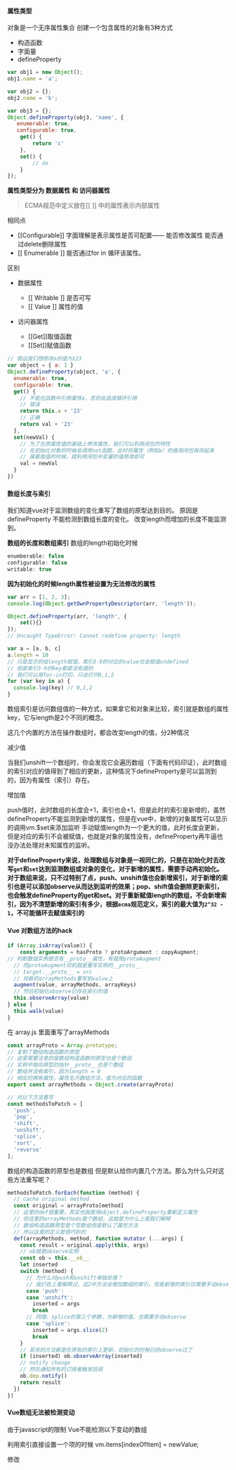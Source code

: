 #### 属性类型

对象是一个无序属性集合 创建一个包含属性的对象有3种方式

* 构造函数
* 字面量
* defineProperty

```javascript
var obj1 = new Object();
obj1.name = 'a';

var obj2 = {};
obj2.name = 'b';

var obj3 = {};
Object.defineProperty(obj3, 'name', {
   enumerable: true,
   configurable: true,
    get() {
        return 'c'
    },
    set() {
        // do
    }
});
```



**属性类型分为 数据属性 和 访问器属性**

> ECMA规范中定义放在[[ ]] 中的属性表示内部属性

相同点 

* [[Configurable]] 字面理解是表示属性是否可配置——  能否修改属性 能否通过delete删除属性
* [[ Enumerable ]] 能否通过for in 循环该属性。



区别

* 数据属性

  * [[ Writable ]] 是否可写
  * [[ Value ]] 属性的值

* 访问器属性

  * [[Get]]取值函数
  * [[Set]]赋值函数

  

```javascript
// 假设我们想修改a的值为123
var object = { a: 1 }
Object.defineProperty(object, 'a', {
  enumerable: true,
  configurable: true,
  get() {
    // 不能在函数中引用属性a，否则会造成循环引用
    // 错误
    return this.a + '23'
    // 正确
    return val + '23'
  },
  set(newVal) {
    // 为了在原属性值的基础上修改属性，我们可以利用闭包的特性
    // 在初始化对象的时候会调用set函数，此时将属性（例如a）的值用闭包保存起来
    // 接着取值的时候，就利用闭包中变量的值修改即可
    val = newVal
  }
})
```



#### 数组长度与索引

我们知道vue对于监测数组的变化重写了数组的原型达到目的。 原因是defineProperty 不能检测到数组长度的变化。 改变length而增加的长度不能监测到。

**数组的长度和数组索引** 数组的length初始化时候

```javascript
enumberable: false
configurable: false
writable: true
```

**因为初始化的时候length属性被设置为无法修改的属性**

```javascript
var arr = [1, 2, 3];
console.log(Object.getOwnPropertyDescriptor(arr, 'length'));

Object.defineProperty(arr, 'length', {
	set(){}
});
// Uncaught TypeError: Cannot redefine property: length

var a = [a, b, c]
a.length = 10
// 只是显示的给length赋值，索引3-9的对应的value也会赋值undefined
// 但是索引3-9的key都是没有值的
// 我们可以用for-in打印，只会打印0,1,2
for (var key in a) {
  console.log(key) // 0,1,2
}

```

数组索引是访问数组值的一种方式，如果拿它和对象来比较，索引就是数组的属性key，它与length是2个不同的概念。

这几个内置的方法在操作数组时，都会改变length的值，分2种情况

减少值

​	当我们unshift一个数组时，你会发现它会遍历数组（下面有代码印证），此时数组的索引对应的值得到了相应的更新，这种情况下defineProperty是可以监测到的，因为有属性（索引）存在。


增加值

​	push值时，此时数组的长度会+1，索引也会+1，但是此时的索引是新增的，虽然defineProperty不能监测到新增的属性，但是在vue中，新增的对象属性可以显示的调用vm.$set来添加监听
手动赋值length为一个更大的值，此时长度会更新，但是对应的索引不会被赋值，也就是对象的属性没有，defineProperty再牛逼也没办法处理对未知属性的监听。



**对于defineProperty来说，处理数组与对象是一视同仁的，只是在初始化时去改写`get`和`set`达到监测数组或对象的变化，对于新增的属性，需要手动再初始化。对于数组来说，只不过特别了点，push、unshift值也会新增索引，对于新增的索引也是可以添加observe从而达到监听的效果；pop、shift值会删除更新索引，也会触发defineProperty的get和set。对于重新赋值length的数组，不会新增索引，因为不清楚新增的索引有多少，根据`ecma`规范定义，索引的最大值为`2^32 - 1`，不可能循环去赋值索引的**



#### Vue 对数组方法的hack

```javascript
if (Array.isArray(value)) {
    const arguments = hasProto ? protoArgument : copyAugment;
// 判断数组实例是否有__proto__属性，有就用protoAugment
  // 而protoAugment司机就是重写实例的__proto__
  // target.__proto__ = src
  // 将新的arrayMethods重写到value上
  augment(value, arrayMethods, arrayKeys)
  // 然后初始化observe已存在索引的值
  this.observeArray(value)
} else {
  this.walk(value)
}

```

在 array.js 里面重写了arrayMethods

```javascript
const arrayProto = Array.prototype;
// 复制了数组构造函数的原型
// 这里需要注意的是数组构造函数的原型也是个数组
// 实例中指向原型的指针__proto__也是个数组
// 数组并没有索引，因为length = 0
// 相反的拥有属性，属性名为数组方法，值为对应的函数
export const arrayMethods = Object.create(arrayProto)

// 对以下方法重写
const methodsToPatch = [
  'push',
  'pop',
  'shift',
  'unshift',
  'splice',
  'sort',
  'reverse'
];
```

数组的构造函数的原型也是数组 但是默认给你内置几个方法。那么为什么只对这些方法重写呢？

```javascript
methodsToPatch.forEach(function (method) {
  // cache original method
  const original = arrayProto[method]
  // 这里的def很重要，其实也就是用object.defineProperty重新定义属性
  // 但这里的arrayMethods是个数组，这就是为什么上面我们解释
  // 数组构造函数原型是个空数组但是默认了属性方法
  // 所以这里的定义是很巧妙的
  def(arrayMethods, method, function mutator (...args) {
    const result = original.apply(this, args)
    // ob就是observe实例
    const ob = this.__ob__
    let inserted
    switch (method) {
      // 为什么对push和unshift单独处理？
      // 我们在上看解释过，这2中方法会增加数组的索引，但是新增的索引位需要手动observe的
      case 'push':
      case 'unshift':
        inserted = args
        break
      // 同理，splice的第三个参数，为新增的值，也需要手动observe
      case 'splice':
        inserted = args.slice(2)
        break
    }
    // 其余的方法都是在原有的索引上更新，初始化的时候已经observe过了
    if (inserted) ob.observeArray(inserted)
    // notify change
    // 然后通知所有的订阅者触发回调
    ob.dep.notify()
    return result
  })
})
```



#### Vue数组无法被检测变动

由于javascript的限制 Vue不能检测以下变动的数组

利用索引直接设置一个项的时候 vm.items[indexOfItem] = newValue;

修改

